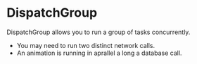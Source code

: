 # DispatchGroup

DispatchGroup allows you to run a group of tasks concurrently.

- You may need to run two distinct network calls. 
- An animation is running in aprallel a long a database call. 
